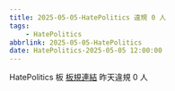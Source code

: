 ```yaml
---
title: 2025-05-05-HatePolitics 違規 0 人
tags:
    - HatePolitics
abbrlink: 2025-05-05-HatePolitics
date: HatePolitics-2025-05-05 12:00:00
---
```

HatePolitics 板 [板規連結](https://www.ptt.cc/bbs/HatePolitics/M.1617115262.A.D60.html)
昨天違規 0 人
